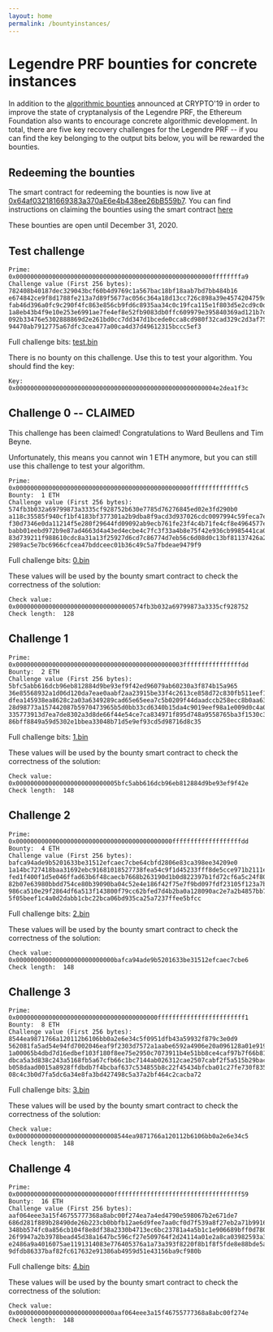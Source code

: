 ```yaml
---
layout: home
permalink: /bountyinstances/
---
```


# Legendre PRF bounties for concrete instances

In addition to the [algorithmic bounties](bounties) announced at CRYPTO'19 in order to improve the state of cryptanalysis of the Legendre PRF, the Ethereum Foundation also wants to encourage concrete algorithmic development. In total, there are five key recovery challenges for the Legendre PRF -- if you can find the key belonging to the output bits below, you will be rewarded the bounties.

## Redeeming the bounties

The smart contract for redeeming the bounties is now live at [0x64af032181669383a370aE6e4b438ee26bB559b7](https://etherscan.io/address/0x64af032181669383a370ae6e4b438ee26bb559b7). You can find instructions on claiming the bounties using the smart contract [here](smart_contract_instructions)

These bounties are open until December 31, 2020.

## Test challenge

```
Prime:  0x000000000000000000000000000000000000000000000000000000ffffffffa9  
Challenge value (First 256 bytes):  782408b40187dec329043bcf60b4d9769c1a567bac18bf18aab7bd7bb484b16
e674842ce9f8d1788fe213a7d89f5677ac056c364a18d13cc726c898a39e4574204759df225b755faf4c23f797cd78495b2
fab46d396a0fc9c290f4fc863e856cb9fd6c8935aa34c0c19fca115e1f803d5e2cd9c0d9dcace708c1d9d956f4ce780b67b
1a8eb43b4f9e10e253e6991ae7fe4ef8e52fb9083db0ffc609979e395840369ad121b7db0b5b5ec134254a52947acfcb22a
092b33476e5302888869d2e261bd0cc7dd347d1bcede0cca8cd980f32cad329c2d3af752ca5b2f1c8ff0ddab0526ff55a45
94470ab7912775a67dfc3cea477a00ca4d37d49612315bccc5ef3  
```
Full challenge bits: [test.bin](instances/test.bin)

There is no bounty on this challenge. Use this to test your algorithm. You should find the key:  
```
Key:  0x0000000000000000000000000000000000000000000000000000004e2dea1f3c
```

## Challenge 0 -- CLAIMED

This challenge has been claimed! Congratulations to Ward Beullens and Tim Beyne. 

Unfortunately, this means you cannot win 1 ETH anymore, but you can still use this challenge to test your algorithm.

```
Prime:  0x000000000000000000000000000000000000000000000000ffffffffffffffc5  
Bounty:  1 ETH  
Challenge value (First 256 bytes):  574fb3b032a69799873a3335cf928752b630e7785d76276845ed02e3fd290b0
a118c35585f940cf1bf4183bf377301a2b9dba8f9acd3d937026cdc0097994c59feca7e0926f91a0eb64c29391b5a7e1cfd
f30d7346e0da11214f5e280f29644fd09092ab9ecb761fe23f4c4b71fe4cf8e4964577ed41a2a71edb3229d196ce7bafc81
babb01eebd972b9e87ad4663d4a43ed4ecbe4c7fc3f33a4b8e75f42e936cb9985441ca0bc5fee50793ccfdddbbc56e06f9b
83d739211f988610cdc8a31a13f25927d6cd7c86774d7eb56c6d08d0c13bf81137426a20ca6dd4e2a4de3340c476c537b17
2989ac5e7bc6966cfcea47bddceec01b36c49c5a7fbdeae9479f9  
```
Full challenge bits: [0.bin](instances/0.bin)

These values will be used by the bounty smart contract to check the correctness of the solution:  
```
Check value:  0x00000000000000000000000000000000574fb3b032a69799873a3335cf928752  
Check length:  128  
```

## Challenge 1

```
Prime:  0x0000000000000000000000000000000000000000000003ffffffffffffffffdd  
Bounty:  2 ETH  
Challenge value (First 256 bytes):  5bfc5abb616dcb96eb812884d9be93ef9f42ed96079ab60230a3f874b15a965
36e85568932a1d06d120da7eae0aabf2aa23915be33f4c2613ce858d72c830fb511eef1dd6d08dc1323d96d9a6e938bc870
dfea145938ea8628c2a03a6349289cad65e65eea7c5b0209f44daadccb258ecc8b0aa638c8f0020f53a011f8bb0cb374099
28d98773a157442087b5970473965b5d0bb33cd6340b15da4c9019eef98a1e009d0c4a0924013e33b648edacc4d3cd0077d
335773913d7ea7de8302a3d8de66f44e54ce7ca834971f895d748a9558765ba3f1530c3f47af8979a5d33f61ff8289ea3bc
86bff8849a59d5302e1bbea33048b71d5e9ef93cd5d98716d8c35  
```
Full challenge bits: [1.bin](instances/1.bin)

These values will be used by the bounty smart contract to check the correctness of the solution:  
```
Check value:  0x0000000000000000000000000005bfc5abb616dcb96eb812884d9be93ef9f42e  
Check length:  148  
```

## Challenge 2

```
Prime:  0x0000000000000000000000000000000000000000000fffffffffffffffffffdd  
Bounty:  4 ETH  
Challenge value (First 256 bytes):  bafca94ade9b5201633be31512efcaec7cbe64cbfd2806e83ca398ee34209e0
1a14bc727418baa31692ebc91681018527738fea54c9f1d45233fff8de5cce971b2111e012374f10ee3fbca4e276313ba8f
fed1f400f1d5e046ffad63b6f48caecb7668b263190d1b0d822397b1fd72cf6a5c24f80af7254240bb432a6bb518588950e
82b07e63980bbdd754ce80b39090ba04c52e4e186f42f75e7f9bd097fdf23105f123a7b95101dd053e66d84a2ddbc939815
986ca510e29f2864df6a513f143800f79cc62bfed7d4b2ba0a128090ac2e7a2b4857bb703cd425f941d8e47c80ef243a770
5f05beef1c4a0d2dabb1cbc22bca06bd935ca25a7237ffee5bfcc  
```
Full challenge bits: [2.bin](instances/2.bin)

These values will be used by the bounty smart contract to check the correctness of the solution:  
```
Check value:  0x000000000000000000000000000bafca94ade9b5201633be31512efcaec7cbe6  
Check length:  148  
```

## Challenge 3

```
Prime:  0x000000000000000000000000000000000000000ffffffffffffffffffffffff1  
Bounty:  8 ETH  
Challenge value (First 256 bytes):  8544ea9871766a120112b6106bb0a2e6e34c5f0951dfb43a59932f879c3e0d9
562081fa5ad54e94fd7002046eaf9f2303d7572a1aabe6592a4906e20a096128a01e919fff32afd2a1979deb5153f5a7910
1a00065b4dbd7d16edbef103f180f8ee75e2950c7073911b4e51bb8ce4caf97b7f66b81d816c08b71a34015a097a5933ec7
dbca5a3d838c243a5168fb5a67cfb66c1bc7144ab026312cae2507cabf2f5a515b29bace620e38586de37e1985cabe8edff
b058daad0015a8928ffdbdb7f4bcbaf637c534855b8c22f45434bfcba01c27fe730f835cca95af3094b6f97e58e53680f20
08c4c3b0d7fa5dc6a34e8fa3bd427498c5a37a2bf464c2cacba72  
```
Full challenge bits: [3.bin](instances/3.bin)

These values will be used by the bounty smart contract to check the correctness of the solution:  
```
Check value:  0x0000000000000000000000000008544ea9871766a120112b6106bb0a2e6e34c5  
Check length:  148  
```

## Challenge 4

```
Prime:  0x000000000000000000000000000fffffffffffffffffffffffffffffffffff59  
Bounty:  16 ETH  
Challenge value (First 256 bytes):  aaf064eee3a15f46755777368a8abc00f274ea7a4ed4790e598067b2e671de7
686d281f889b28490de26b223cb0bbfb12ae6d9fee7aa0cf0d7f539a8f27eb2a71b991621f351f02ba0815e11e915655e4f
348bb574fc0a856cb104f8e8df38a2330b4713ec6bc23781a4a5b1c1e906689bff0d78068b5250208cdf76b589c03a0d557
26f9947a2b3978bead45d38a1647bc596cf27e509764f2d24114a01e2a8ca03982593a32eda0deafaeb6306ab00c78e6319
e2486a9a4016075ae1191314083e776405376a1a73a393f8220f8b1f8f5fde8e88bde5a312429a228e57fe96f036888167b
9dfdb86337baf82fc617632e91386ab4959d51e43156ba9cf980b  
```
Full challenge bits: [4.bin](instances/4.bin)

These values will be used by the bounty smart contract to check the correctness of the solution:  
```
Check value:  0x000000000000000000000000000aaf064eee3a15f46755777368a8abc00f274e  
Check length:  148  
```